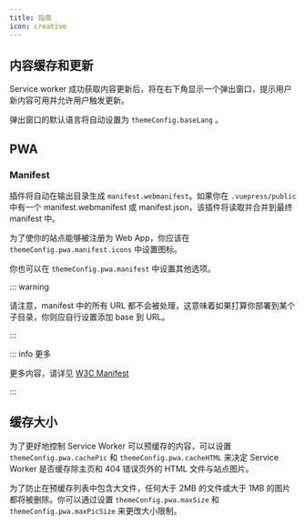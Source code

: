 ```yaml
---
title: 指南
icon: creative
---
```


## 内容缓存和更新

Service worker 成功获取内容更新后，将在右下角显示一个弹出窗口，提示用户新内容可用并允许用户触发更新。

弹出窗口的默认语言将自动设置为 `themeConfig.baseLang` 。

## PWA

### Manifest

插件将自动在输出目录生成 `manifest.webmanifest`。如果你在 `.vuepress/public` 中有一个 manifest.webmanifest 或 manifest.json，该插件将读取并合并到最终 manifest 中。

为了使你的站点能够被注册为 Web App，你应该在 `themeConfig.pwa.manifest.icons` 中设置图标。

你也可以在 `themeConfig.pwa.manifest` 中设置其他选项。

::: warning

请注意，manifest 中的所有 URL 都不会被处理，这意味着如果打算你部署到某个子目录，你则应自行设置添加 base 到 URL。

:::

::: info 更多

更多内容，请详见 [W3C Manifest](https://w3c.github.io/manifest/)

:::

## 缓存大小

为了更好地控制 Service Worker 可以预缓存的内容，可以设置 `themeConfig.pwa.cachePic` 和 `themeConfig.pwa.cacheHTML` 来决定 Service Worker 是否缓存除主页和 404 错误页外的 HTML 文件与站点图片。

为了防止在预缓存列表中包含大文件，任何大于 2MB 的文件或大于 1MB 的图片都将被删除。你可以通过设置 `themeConfig.pwa.maxSize` 和 `themeConfig.pwa.maxPicSize` 来更改大小限制。
